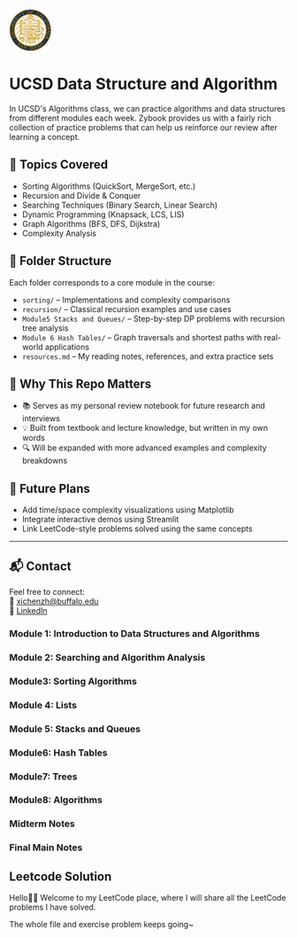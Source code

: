 <img src="UCSD.png" style="width:15%; height:auto;">

# UCSD Data Structure and Algorithm

In UCSD's Algorithms class, we can practice algorithms and data structures from different modules each week. Zybook provides us with a fairly rich collection of practice problems that can help us reinforce our review after learning a concept.

## 🧠 Topics Covered

- Sorting Algorithms (QuickSort, MergeSort, etc.)
- Recursion and Divide & Conquer
- Searching Techniques (Binary Search, Linear Search)
- Dynamic Programming (Knapsack, LCS, LIS)
- Graph Algorithms (BFS, DFS, Dijkstra)
- Complexity Analysis

## 📁 Folder Structure

Each folder corresponds to a core module in the course:
- `sorting/` – Implementations and complexity comparisons
- `recursion/` – Classical recursion examples and use cases
- `Module5 Stacks and Queues/` – Step-by-step DP problems with recursion tree analysis
- `Module 6 Hash Tables/` – Graph traversals and shortest paths with real-world applications
- `resources.md` – My reading notes, references, and extra practice sets

## 📌 Why This Repo Matters

- 📚 Serves as my personal review notebook for future research and interviews
- 💡 Built from textbook and lecture knowledge, but written in my own words
- 🔍 Will be expanded with more advanced examples and complexity breakdowns

## 🚧 Future Plans

- Add time/space complexity visualizations using Matplotlib
- Integrate interactive demos using Streamlit
- Link LeetCode-style problems solved using the same concepts

---

## 📬 Contact

Feel free to connect:  
📧 xichenzh@buffalo.edu  
🔗 [LinkedIn](https://linkedin.com/in/xichenzhang9)

### Module 1: Introduction to Data Structures and Algorithms

### Module 2: Searching and Algorithm Analysis

### Module3: Sorting Algorithms

### Module 4: Lists

### Module 5: Stacks and Queues

### Module6: Hash Tables

### Module7: Trees

### Module8: Algorithms

### Midterm Notes

### Final Main Notes


##  Leetcode Solution 
Hello👋🏻 Welcome to my LeetCode place, where I will share all the LeetCode problems I have solved.

The whole file and exercise problem keeps going~



